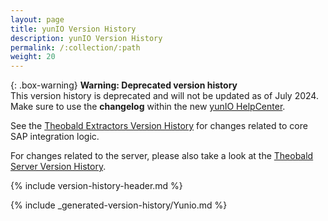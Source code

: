 ```yaml
---
layout: page
title: yunIO Version History
description: yunIO Version History
permalink: /:collection/:path
weight: 20
---
```


{: .box-warning}
**Warning: Deprecated version history** <br>
This version history is deprecated and will not be updated as of July 2024.<br>
Make sure to use the **changelog** within the new [yunIO HelpCenter](https://helpcenter.theobald-software.com/yunio/changelog/).

See the [Theobald Extractors Version History](./theobald-extractors-version-history) for changes related to core SAP integration logic.

For changes related to the server, please also take a look at the [Theobald Server Version History](./theobald-server-version-history).

{% include version-history-header.md %}

{% include _generated-version-history/Yunio.md %}
